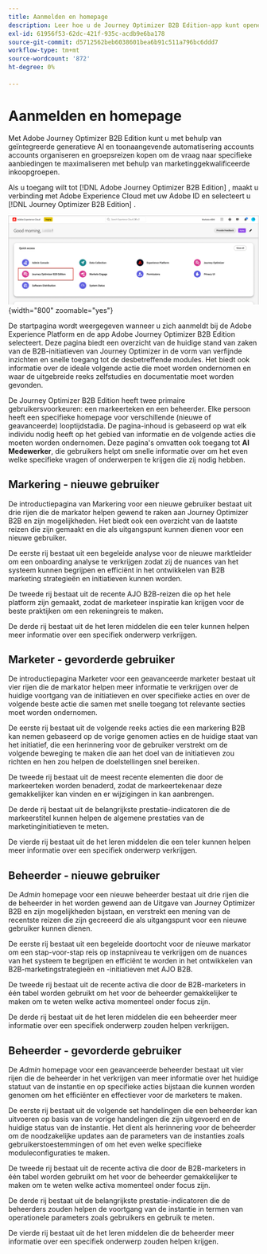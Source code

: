 ```yaml
---
title: Aanmelden en homepage
description: Leer hoe u de Journey Optimizer B2B Edition-app kunt openen en de homepage-informatie kunt gebruiken.
exl-id: 61956f53-62dc-421f-935c-acdb9e6ba178
source-git-commit: d5712562beb6038601bea6b91c511a796bc6ddd7
workflow-type: tm+mt
source-wordcount: '872'
ht-degree: 0%

---
```


# Aanmelden en homepage

Met Adobe Journey Optimizer B2B Edition kunt u met behulp van geïntegreerde generatieve AI en toonaangevende automatisering accounts accounts organiseren en groepsreizen kopen om de vraag naar specifieke aanbiedingen te maximaliseren met behulp van marketinggekwalificeerde inkoopgroepen.

<!-- Requirements?
-->
Als u toegang wilt tot [!DNL Adobe Journey Optimizer B2B Edition] , maakt u verbinding met Adobe Experience Cloud met uw Adobe ID en selecteert u [!DNL Journey Optimizer B2B Edition] .

![ Kopende groep doorbladert pagina ](./assets/experience-cloud-apps.png){width="800" zoomable="yes"}

De startpagina wordt weergegeven wanneer u zich aanmeldt bij de Adobe Experience Platform en de app Adobe Journey Optimizer B2B Edition selecteert. Deze pagina biedt een overzicht van de huidige stand van zaken van de B2B-initiatieven van Journey Optimizer in de vorm van verfijnde inzichten en snelle toegang tot de desbetreffende modules. Het biedt ook informatie over de ideale volgende actie die moet worden ondernomen en waar de uitgebreide reeks zelfstudies en documentatie moet worden gevonden.

De Journey Optimizer B2B Edition heeft twee primaire gebruikersvoorkeuren: een markeerteken en een beheerder. Elke persoon heeft een specifieke homepage voor verschillende (nieuwe of geavanceerde) looptijdstadia. De pagina-inhoud is gebaseerd op wat elk individu nodig heeft op het gebied van informatie en de volgende acties die moeten worden ondernomen. Deze pagina&#39;s omvatten ook toegang tot **AI Medewerker**, die gebruikers helpt om snelle informatie over om het even welke specifieke vragen of onderwerpen te krijgen die zij <!-- and to obtain specific recommendations for their challenges or objectives--> nodig hebben.

## Markering - nieuwe gebruiker

De introductiepagina van Markering voor een nieuwe gebruiker bestaat uit drie rijen die de markator helpen gewend te raken aan Journey Optimizer B2B en zijn mogelijkheden. Het biedt ook een overzicht van de laatste reizen die zijn gemaakt en die als uitgangspunt kunnen dienen voor een nieuwe gebruiker.

De eerste rij bestaat uit een begeleide analyse voor de nieuwe marktleider om een onboarding analyse te verkrijgen zodat zij de nuances van het systeem kunnen begrijpen en efficiënt in het ontwikkelen van B2B marketing strategieën en initiatieven kunnen worden.

De tweede rij bestaat uit de recente AJO B2B-reizen die op het hele platform zijn gemaakt, zodat de marketeer inspiratie kan krijgen voor de beste praktijken om een rekeningreis te maken.

De derde rij bestaat uit de het leren middelen die een teler kunnen helpen meer informatie over een specifiek onderwerp verkrijgen.

## Marketer - gevorderde gebruiker

De introductiepagina Marketer voor een geavanceerde marketer bestaat uit vier rijen die de markator helpen meer informatie te verkrijgen over de huidige voortgang van de initiatieven en over specifieke acties en over de volgende beste actie die samen met snelle toegang tot relevante secties moet worden ondernomen.

De eerste rij bestaat uit de volgende reeks acties die een markering B2B kan nemen gebaseerd op de vorige genomen acties en de huidige staat van het initiatief, die een herinnering voor de gebruiker verstrekt om de volgende beweging te maken die aan het doel van de initiatieven zou richten en hen zou helpen de doelstellingen snel bereiken.

De tweede rij bestaat uit de meest recente elementen die door de markeerteken worden benaderd, zodat de markeertekenaar deze gemakkelijker kan vinden en er wijzigingen in kan aanbrengen.

De derde rij bestaat uit de belangrijkste prestatie-indicatoren die de markeerstitel kunnen helpen de algemene prestaties van de marketinginitiatieven te meten.

De vierde rij bestaat uit de het leren middelen die een teler kunnen helpen meer informatie over een specifiek onderwerp verkrijgen.

## Beheerder - nieuwe gebruiker

De _Admin_ homepage voor een nieuwe beheerder bestaat uit drie rijen die de beheerder in het worden gewend aan de Uitgave van Journey Optimizer B2B en zijn mogelijkheden bijstaan, en verstrekt een mening van de recentste reizen die zijn gecreeerd die als uitgangspunt voor een nieuwe gebruiker kunnen dienen.

De eerste rij bestaat uit een begeleide doortocht voor de nieuwe markator om een stap-voor-stap reis op instapniveau te verkrijgen om de nuances van het systeem te begrijpen en efficiënt te worden in het ontwikkelen van B2B-marketingstrategieën en -initiatieven met AJO B2B.

De tweede rij bestaat uit de recente activa die door de B2B-marketers in één tabel worden gebruikt om het voor de beheerder gemakkelijker te maken om te weten welke activa momenteel onder focus zijn.

De derde rij bestaat uit de het leren middelen die een beheerder meer informatie over een specifiek onderwerp zouden helpen verkrijgen.

## Beheerder - gevorderde gebruiker

De _Admin_ homepage voor een geavanceerde beheerder bestaat uit vier rijen die de beheerder in het verkrijgen van meer informatie over het huidige statuut van de instantie en op specifieke acties bijstaan die kunnen worden genomen om het efficiënter en effectiever voor de marketers te maken.

De eerste rij bestaat uit de volgende set handelingen die een beheerder kan uitvoeren op basis van de vorige handelingen die zijn uitgevoerd en de huidige status van de instantie. Het dient als herinnering voor de beheerder om de noodzakelijke updates aan de parameters van de instanties zoals gebruikerstoestemmingen of om het even welke specifieke moduleconfiguraties te maken.

De tweede rij bestaat uit de recente activa die door de B2B-marketers in één tabel worden gebruikt om het voor de beheerder gemakkelijker te maken om te weten welke activa momenteel onder focus zijn.

De derde rij bestaat uit de belangrijkste prestatie-indicatoren die de beheerders zouden helpen de voortgang van de instantie in termen van operationele parameters zoals gebruikers en gebruik te meten.

De vierde rij bestaat uit de het leren middelen die de beheerder meer informatie over een specifiek onderwerp zouden helpen krijgen.
